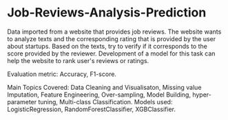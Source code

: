# Job-Reviews-Analysis-Prediction
Data imported from a website that provides job reviews. The website wants to analyze texts and the corresponding rating that is provided by the user about startups. Based on the texts, try to verify if it corresponds to the score provided by the reviewer. Development of a model for this task can help the website to rank user's reviews or ratings.

Evaluation metric: Accuracy, F1-score.

Main Topics Covered: Data Cleaning and Visualisaton, Missing value Imputation, Feature Engineering, Over-sampling, Model Building, hyper-parameter tuning, Multi-class Classification. Models used: LogisticRegression, RandomForestClassifier, XGBClassifier.
